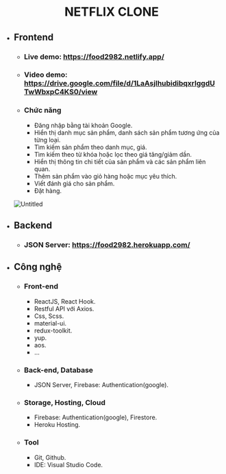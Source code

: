   <h1 align="center"><b>NETFLIX CLONE</b></h1>

- ## Frontend

  - ### Live demo: https://food2982.netlify.app/
  - ### Video demo: https://drive.google.com/file/d/1LaAsjlhubidibqxrlggdUTwWbxpC4KS0/view
  
  - ### Chức năng
    - Đăng nhập bằng tài khoản Google.
    - Hiển thị danh mục sản phẩm, danh sách sản phẩm tương ứng của từng loại.
    - Tìm kiếm sản phẩm theo danh mục, giá.
    - Tìm kiếm theo từ khóa hoặc lọc theo giá tăng/giảm dần.
    - Hiển thị thông tin chi tiết của sản phẩm và các sản phẩm liên quan.
    - Thêm sản phẩm vào giỏ hàng hoặc mục yêu thích.
    - Viết đánh giá cho sản phẩm.
    - Đặt hàng.

  ![Untitled](https://user-images.githubusercontent.com/67097279/188103530-42d4904b-32fe-4333-af18-707cdd0869b3.png)


- ## Backend

  - ### JSON Server: https://food2982.herokuapp.com/

- ## Công nghệ

  - ### Front-end

    - ReactJS, React Hook.
    - Restful API với Axios.
    - Css, Scss.
    - material-ui.
    - redux-toolkit.
    - yup.
    - aos.
    - ...

  - ### Back-end, Database

    - JSON Server, Firebase: Authentication(google).

  - ### Storage, Hosting, Cloud

    - Firebase: Authentication(google), Firestore.
    - Heroku Hosting.

  - ### Tool
    - Git, Github.
    - IDE: Visual Studio Code.
